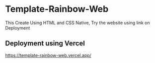 # Template-Rainbow-Web

This Create Using HTML and CSS Native, Try the website using link on Deployment

## Deployment using Vercel

https://template-rainbow-web.vercel.app/
